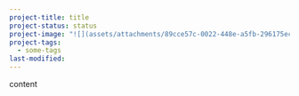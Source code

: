 ```yaml
---
project-title: title
project-status: status
project-image: "![](assets/attachments/89cce57c-0022-448e-a5fb-296175ec8599.PNG)"
project-tags:
  - some-tags
last-modified:
---
```


content